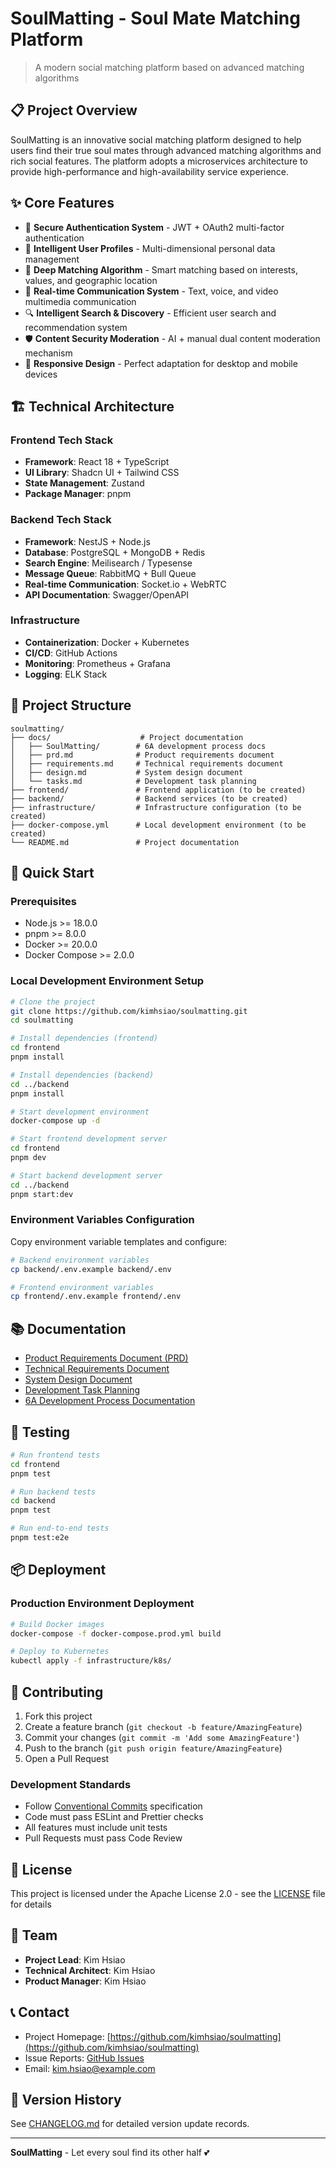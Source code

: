 # SoulMatting - Soul Mate Matching Platform

> A modern social matching platform based on advanced matching algorithms

## 📋 Project Overview

SoulMatting is an innovative social matching platform designed to help users find their true soul mates through advanced matching algorithms and rich social features. The platform adopts a microservices architecture to provide high-performance and high-availability service experience.

## ✨ Core Features

- 🔐 **Secure Authentication System** - JWT + OAuth2 multi-factor authentication
- 👤 **Intelligent User Profiles** - Multi-dimensional personal data management
- 💝 **Deep Matching Algorithm** - Smart matching based on interests, values, and geographic location
- 💬 **Real-time Communication System** - Text, voice, and video multimedia communication
- 🔍 **Intelligent Search & Discovery** - Efficient user search and recommendation system
- 🛡️ **Content Security Moderation** - AI + manual dual content moderation mechanism
- 📱 **Responsive Design** - Perfect adaptation for desktop and mobile devices

## 🏗️ Technical Architecture

### Frontend Tech Stack

- **Framework**: React 18 + TypeScript
- **UI Library**: Shadcn UI + Tailwind CSS
- **State Management**: Zustand
- **Package Manager**: pnpm

### Backend Tech Stack

- **Framework**: NestJS + Node.js
- **Database**: PostgreSQL + MongoDB + Redis
- **Search Engine**: Meilisearch / Typesense
- **Message Queue**: RabbitMQ + Bull Queue
- **Real-time Communication**: Socket.io + WebRTC
- **API Documentation**: Swagger/OpenAPI

### Infrastructure

- **Containerization**: Docker + Kubernetes
- **CI/CD**: GitHub Actions
- **Monitoring**: Prometheus + Grafana
- **Logging**: ELK Stack

## 📁 Project Structure

```
soulmatting/
├── docs/                    # Project documentation
│   ├── SoulMatting/        # 6A development process docs
│   ├── prd.md              # Product requirements document
│   ├── requirements.md     # Technical requirements document
│   ├── design.md           # System design document
│   └── tasks.md            # Development task planning
├── frontend/               # Frontend application (to be created)
├── backend/                # Backend services (to be created)
├── infrastructure/         # Infrastructure configuration (to be created)
├── docker-compose.yml      # Local development environment (to be created)
└── README.md               # Project documentation
```

## 🚀 Quick Start

### Prerequisites

- Node.js >= 18.0.0
- pnpm >= 8.0.0
- Docker >= 20.0.0
- Docker Compose >= 2.0.0

### Local Development Environment Setup

```bash
# Clone the project
git clone https://github.com/kimhsiao/soulmatting.git
cd soulmatting

# Install dependencies (frontend)
cd frontend
pnpm install

# Install dependencies (backend)
cd ../backend
pnpm install

# Start development environment
docker-compose up -d

# Start frontend development server
cd frontend
pnpm dev

# Start backend development server
cd ../backend
pnpm start:dev
```

### Environment Variables Configuration

Copy environment variable templates and configure:

```bash
# Backend environment variables
cp backend/.env.example backend/.env

# Frontend environment variables
cp frontend/.env.example frontend/.env
```

## 📚 Documentation

- [Product Requirements Document (PRD)](./docs/prd.md)
- [Technical Requirements Document](./docs/requirements.md)
- [System Design Document](./docs/design.md)
- [Development Task Planning](./docs/tasks.md)
- [6A Development Process Documentation](./docs/SoulMatting/)

## 🧪 Testing

```bash
# Run frontend tests
cd frontend
pnpm test

# Run backend tests
cd backend
pnpm test

# Run end-to-end tests
pnpm test:e2e
```

## 📦 Deployment

### Production Environment Deployment

```bash
# Build Docker images
docker-compose -f docker-compose.prod.yml build

# Deploy to Kubernetes
kubectl apply -f infrastructure/k8s/
```

## 🤝 Contributing

1. Fork this project
2. Create a feature branch (`git checkout -b feature/AmazingFeature`)
3. Commit your changes (`git commit -m 'Add some AmazingFeature'`)
4. Push to the branch (`git push origin feature/AmazingFeature`)
5. Open a Pull Request

### Development Standards

- Follow [Conventional Commits](https://www.conventionalcommits.org/) specification
- Code must pass ESLint and Prettier checks
- All features must include unit tests
- Pull Requests must pass Code Review

## 📄 License

This project is licensed under the Apache License 2.0 - see the [LICENSE](LICENSE) file for details

## 👥 Team

- **Project Lead**: Kim Hsiao
- **Technical Architect**: Kim Hsiao
- **Product Manager**: Kim Hsiao

## 📞 Contact

- Project Homepage: [https://github.com/kimhsiao/soulmatting](https://github.com/kimhsiao/soulmatting)
- Issue Reports: [GitHub Issues](https://github.com/kimhsiao/soulmatting/issues)
- Email: kim.hsiao@example.com

## 🔄 Version History

See [CHANGELOG.md](CHANGELOG.md) for detailed version update records.

---

**SoulMatting** - Let every soul find its other half 💕
